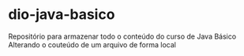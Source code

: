 # dio-java-basico
Repositório para armazenar todo o conteúdo do curso de Java Básico
Alterando o couteúdo de um arquivo de forma local